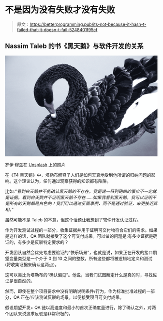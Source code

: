 # 不是因为没有失败才没有失败

> 原文：<https://betterprogramming.pub/its-not-because-it-hasn-t-failed-that-it-doesn-t-fail-5248401f95cf>

## Nassim Taleb 的书《黑天鹅》与软件开发的关系

![](img/2f29214eed2488777c61c6388bff805b.png)

罗伊·穆兹在 [Unsplash](https://unsplash.com?utm_source=medium&utm_medium=referral) 上的照片

在《T4 黑天鹅》中，塔勒布解释了人们是如何天真地受到他所谓的归纳问题的影响。这个理论认为，任何通过观察获得的知识都有陷阱。

比如:*“看到白天鹅并不能确认黑天鹅的不存在。我是说一系列确凿的事实不一定就是证据。看到白天鹅并不证明黑天鹅不存在……如果我看到黑天鹅，我可以证明不是所有的天鹅都是白色的！我们可以通过反面事例，而不是通过验证，来更接近真相。”*

虽然可能不是 Taleb 的本意，但这个话题让我想到了软件开发认证过程。

作为开发测试过程的一部分，收集证据并用于证明可交付物符合它们的需求。如果是这样的话，QA 团队就接受了这个可交付成果。可以做的问题是:有多少证据是确证的，有多少是反驳特定要求的？

开发团队自然会优先考虑要验证的“快乐场景”，也就是说，如果正在开发的接口期望变量类型是一个介于 0 到 10 之间的整数，所有这些都将被逻辑地定义和测试(将收集证据来确认这两点)。

这可以类比为塔勒布的“确认偏见”。他说，当我们试图断定什么是真的时，寻找佐证是很自然的。

然而，即使在整个项目要求中没有明确说明条件/行为，作为标准批准过程的一部分，QA 正在/应该测试反驳的场景，以便接受项目可交付成果。

假设期望开发+ QA 链以高速度和最小的首次正确度量进行，除了确认之外，对两个团队来说追求反驳是非常积极的。